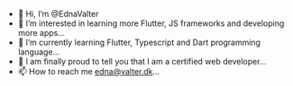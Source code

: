 - 👋 Hi, I’m @EdnaValter
- 👀 I’m interested in learning more Flutter, JS frameworks and developing more apps...
- 🌱 I’m currently learning Flutter, Typescript and Dart programming language...
- 💞️ I am finally proud to tell you that I am a certified web developer...
- 📫 How to reach me edna@valter.dk...

<!---
EdnaValter/EdnaValter is a ✨ special ✨ repository because its `README.md` (this file) appears on your GitHub profile.
You can click the Preview link to take a look at your changes.
--->
